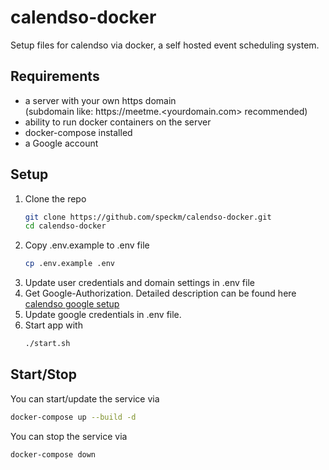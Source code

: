 # calendso-docker

Setup files for calendso via docker, a self hosted event scheduling system.

## Requirements

-   a server with your own https domain  
    (subdomain like: https://meetme.<yourdomain.com> recommended)
-   ability to run docker containers on the server
-   docker-compose installed
-   a Google account

## Setup

1. Clone the repo
   ```sh
   git clone https://github.com/speckm/calendso-docker.git
   cd calendso-docker
   ```
2. Copy .env.example to .env file
   ```sh
   cp .env.example .env
   ```
3. Update user credentials and domain settings in .env file
4. Get Google-Authorization. Detailed description can be found here
	[calendso google setup](https://github.com/calendso/calendso#obtaining-the-google-api-credentials)
5. Update google credentials in .env file.
6. Start app with
   ```sh
   ./start.sh
   ```

## Start/Stop
You can start/update the service via
   ```sh
   docker-compose up --build -d
   ```
You can stop the service via
   ```sh
   docker-compose down
   ```
